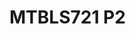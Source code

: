<a name="material" />

# MTBLS721 P2
<script type="application/ld+json">
  {
    "@context": "https://schema.org/",
    "@type": "ChemicalSubstance",
    "http://purl.org/dc/terms/conformsTo":
      {
        "@type": "CreativeWork",
        "@id": "https://bioschemas.org/profiles/ChemicalSubstance/0.4-RELEASE/"
      },
    "@id": "https://egonw.github.io/nanowiki/nanowiki478.html#material",
    "name": "MTBLS721 P2",
    "sameAs": "http://127.0.0.1/mediawiki/index.php/Special:URIResolver/MTBLS721_P2"
  }
</script>

